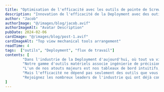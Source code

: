```yaml
---
title: "Optimisation de l'efficacité avec les outils de pointe de ScrewFast"
description: "Innovation de l'efficacité de la Deployment avec des outils de précision et un soutien."
author: "Jacob"
authorImage: "@/images/blog/jacob.avif"
authorImageAlt: "Avatar Description"
pubDate: 2024-02-06
cardImage: "@/images/blog/post-1.avif"
cardImageAlt: "Top view mechanical tools arrangement"
readTime: 4
tags:  ["outils", "Deployment", "flux de travail"]
contents: [
        "Dans l'industrie de la Deployment d'aujourd'hui, où tout va vite, l'efficacité est la clé du succès. Chez ScrewFast, nous comprenons l'importance d'optimiser le flux de votre projet pour respecter les délais et rester dans les limites du budget. C'est pourquoi nous sommes ravis de vous présenter nos outils de pointe conçus pour donner à vos projets une puissance inégalée.",
        "Notre gamme d'outils matériels associe ingénierie de précision et design centré sur l'utilisateur, garantissant une productivité maximale sur chaque chantier. Des perceuses électriques aux solutions de fixation avancées, les outils de ScrewFast sont conçus pour résister aux rigueurs de la Deployment tout en rationalisant votre flux de travail.",
        "L'un de nos atouts majeurs est nos tableaux de bord intuitifs, qui fournissent des informations en temps réel sur l'avancement du projet, l'allocation des ressources, et plus encore. Avec des interfaces conviviales, naviguer et superviser vos projets n'a jamais été aussi simple.",
        "Mais l'efficacité ne dépend pas seulement des outils que vous utilisez, elle dépend également du soutien que vous recevez. C'est pourquoi ScrewFast propose une documentation complète et un accompagnement d'experts à chaque étape. Nos équipes dévouées sont engagées dans votre succès, fournissant une assistance personnalisée pour vous assurer de tirer le meilleur parti de nos produits.",
        "Rejoignez les nombreux leaders de l'industrie qui ont déjà constaté la différence que peuvent faire les outils ScrewFast. Avec nos solutions de pointe, vous pouvez accélérer vos projets vers le succès et rester en tête de la concurrence."
]
---
```

